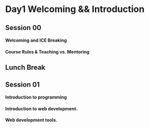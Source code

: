 # Day1 Welcoming && Introduction

## Session 00

#### Welcoming and ICE Breaking

#### Course Rules & Teaching vs. Mentoring

## Lunch Break

## Session 01

#### Introduction to programming

#### Introduction to web development.

#### Web development tools.
